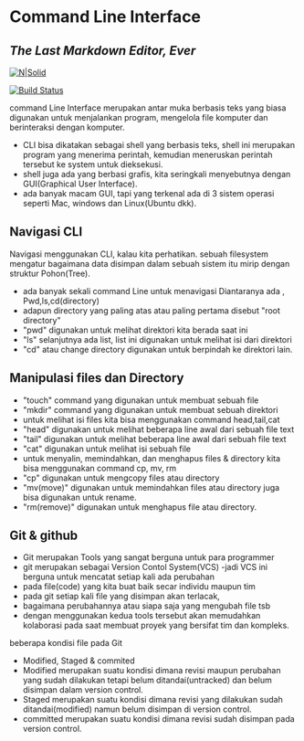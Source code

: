 # Command Line Interface
## _The Last Markdown Editor, Ever_

[![N|Solid](https://cldup.com/dTxpPi9lDf.thumb.png)](https://nodesource.com/products/nsolid)

[![Build Status](https://travis-ci.org/joemccann/dillinger.svg?branch=master)](https://travis-ci.org/joemccann/dillinger)

command Line Interface merupakan antar muka berbasis teks yang biasa digunakan untuk menjalankan program, mengelola file komputer dan berinteraksi dengan komputer.

- CLI bisa dikatakan sebagai shell yang berbasis teks, shell ini merupakan program yang menerima perintah, kemudian meneruskan perintah tersebut ke system untuk dieksekusi.
- shell juga ada yang berbasi grafis, kita seringkali menyebutnya dengan GUI(Graphical User Interface).
- ada banyak macam GUI, tapi yang terkenal ada di 3 sistem operasi seperti Mac, windows dan Linux(Ubuntu dkk).

## Navigasi CLI 
Navigasi menggunakan CLI, kalau kita perhatikan. sebuah filesystem mengatur bagaimana data disimpan dalam sebuah sistem itu mirip dengan struktur Pohon(Tree).
- ada banyak sekali command Line untuk menavigasi Diantaranya ada , Pwd,ls,cd(directory)
- adapun directory yang paling atas atau paling pertama disebut "root directory"
- "pwd" digunakan untuk melihat direktori kita berada saat ini
- "ls" selanjutnya ada list, list ini digunakan untuk melihat isi dari direktori
- "cd" atau change directory digunakan untuk berpindah ke direktori lain.

## Manipulasi files dan Directory
- "touch" command yang digunakan untuk membuat sebuah file
- "mkdir" command yang digunakan untuk membuat sebuah direktori
- untuk melihat isi files kita bisa menggunakan command head,tail,cat
- "head" digunakan untuk melihat beberapa line awal dari sebuah file text
- "tail" digunakan untuk melihat beberapa line awal dari sebuah file text
- "cat" digunakan untuk melihat isi sebuah file
- untuk menyalin, memindahkan, dan menghapus files & directory kita bisa menggunakan command cp, mv, rm
- "cp" digunakan untuk mengcopy files atau directory
- "mv(move)" digunakan untuk memindahkan files atau directory juga bisa digunakan untuk rename.
- "rm(remove)" digunakan untuk menghapus file atau directory.

## Git & github

- Git merupakan Tools yang sangat berguna untuk para programmer
- git merupakan sebagai Version Contol System(VCS)
-jadi VCS ini berguna untuk mencatat setiap kali ada perubahan
- pada file(code) yang kita buat baik secar individu maupun tim
- pada git setiap kali file yang disimpan akan terlacak,
- bagaimana perubahannya atau siapa saja yang mengubah file tsb
- dengan menggunakan kedua tools tersebut akan memudahkan kolaborasi pada saat membuat proyek yang bersifat tim dan kompleks.

beberapa kondisi file pada Git
- Modified, Staged & commited
- Modified merupakan suatu kondisi dimana revisi maupun perubahan yang sudah dilakukan tetapi belum ditandai(untracked) dan belum disimpan dalam version control.
- Staged merupakan suatu kondisi dimana revisi yang dilakukan sudah ditandai(modified) namun belum disimpan di version control.
- committed merupakan suatu kondisi dimana revisi sudah disimpan pada version control.
